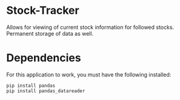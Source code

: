 # Stock-Tracker
Allows for viewing of current stock information for followed stocks. Permanent storage of data as well. 

# Dependencies
For this application to work, you must have the following installed:
```
pip install pandas
pip install pandas_datareader
```
